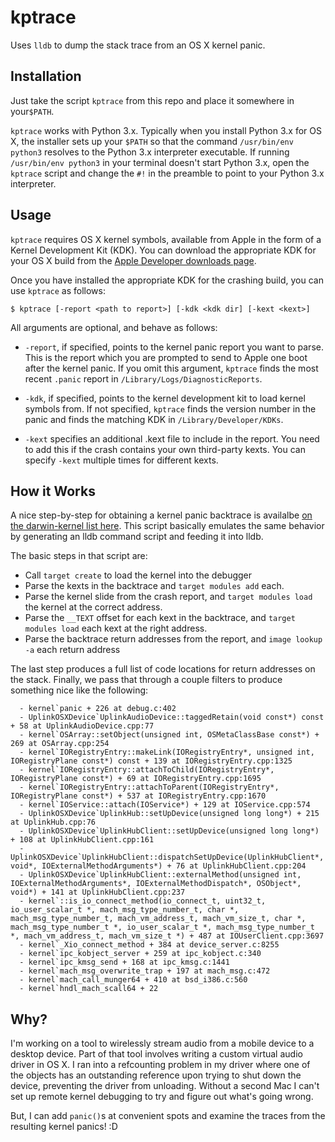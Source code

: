 
# kptrace

Uses `lldb` to dump the stack trace from an OS X kernel panic.

## Installation

Just take the script `kptrace` from this repo and place it somewhere in your`$PATH`.

`kptrace` works with Python 3.x. 
Typically when you install Python 3.x for OS X, the installer sets up your `$PATH` so that the command `/usr/bin/env python3` resolves to the Python 3.x interpreter executable.
If running `/usr/bin/env python3` in your terminal doesn't start Python 3.x, open the `kptrace` script and change the `#!` in the preamble to point to your Python 3.x interpreter.

## Usage

`kptrace` requires OS X kernel symbols, available from Apple in the form of a Kernel Development Kit (KDK).
You can download the appropriate KDK for your OS X build from the [Apple Developer downloads page](https://developer.apple.com/downloads).

Once you have installed the appropriate KDK for the crashing build, you can use `kptrace` as follows:

    $ kptrace [-report <path to report>] [-kdk <kdk dir] [-kext <kext>]

All arguments are optional, and behave as follows:

* `-report`, if specified, points to the kernel panic report you want to parse.
  This is the report which you are prompted to send to Apple one boot after the kernel panic.
  If you omit this argument, `kptrace` finds the most recent `.panic` report in `/Library/Logs/DiagnosticReports`.

* `-kdk`, if specified, points to the kernel development kit to load kernel symbols from.
  If not specified, `kptrace` finds the version number in the panic and finds the matching KDK in `/Library/Developer/KDKs`.

* `-kext` specifies an additional .kext file to include in the report.
  You need to add this if the crash contains your own third-party kexts.
  You can specify `-kext` multiple times for different kexts.

## How it Works

A nice step-by-step for obtaining a kernel panic backtrace is availalbe [on the darwin-kernel list here](http://lists.apple.com/archives/darwin-kernel/2014/Jan/msg00011.html).
This script basically emulates the same behavior by generating an lldb command script and feeding it into lldb.

The basic steps in that script are:

* Call `target create` to load the kernel into the debugger
* Parse the kexts in the backtrace and `target modules add` each.
* Parse the kernel slide from the crash report, and `target modules load` the kernel at the correct address.
* Parse the `__TEXT` offset for each kext in the backtrace, and `target modules load` each kext at the right address.
* Parse the backtrace return addresses from the report, and `image lookup -a` each return address

The last step produces a full list of code locations for return addresses on the stack.
Finally, we pass that through a couple filters to produce something nice like the following:

```
  - kernel`panic + 226 at debug.c:402
  - UplinkOSXDevice`UplinkAudioDevice::taggedRetain(void const*) const + 58 at UplinkAudioDevice.cpp:77
  - kernel`OSArray::setObject(unsigned int, OSMetaClassBase const*) + 269 at OSArray.cpp:254
  - kernel`IORegistryEntry::makeLink(IORegistryEntry*, unsigned int, IORegistryPlane const*) const + 139 at IORegistryEntry.cpp:1325
  - kernel`IORegistryEntry::attachToChild(IORegistryEntry*, IORegistryPlane const*) + 69 at IORegistryEntry.cpp:1695
  - kernel`IORegistryEntry::attachToParent(IORegistryEntry*, IORegistryPlane const*) + 537 at IORegistryEntry.cpp:1670
  - kernel`IOService::attach(IOService*) + 129 at IOService.cpp:574
  - UplinkOSXDevice`UplinkHub::setUpDevice(unsigned long long*) + 215 at UplinkHub.cpp:76
  - UplinkOSXDevice`UplinkHubClient::setUpDevice(unsigned long long*) + 108 at UplinkHubClient.cpp:161
  - UplinkOSXDevice`UplinkHubClient::dispatchSetUpDevice(UplinkHubClient*, void*, IOExternalMethodArguments*) + 76 at UplinkHubClient.cpp:204
  - UplinkOSXDevice`UplinkHubClient::externalMethod(unsigned int, IOExternalMethodArguments*, IOExternalMethodDispatch*, OSObject*, void*) + 141 at UplinkHubClient.cpp:237
  - kernel`::is_io_connect_method(io_connect_t, uint32_t, io_user_scalar_t *, mach_msg_type_number_t, char *, mach_msg_type_number_t, mach_vm_address_t, mach_vm_size_t, char *, mach_msg_type_number_t *, io_user_scalar_t *, mach_msg_type_number_t *, mach_vm_address_t, mach_vm_size_t *) + 487 at IOUserClient.cpp:3697
  - kernel`_Xio_connect_method + 384 at device_server.c:8255
  - kernel`ipc_kobject_server + 259 at ipc_kobject.c:340
  - kernel`ipc_kmsg_send + 168 at ipc_kmsg.c:1441
  - kernel`mach_msg_overwrite_trap + 197 at mach_msg.c:472
  - kernel`mach_call_munger64 + 410 at bsd_i386.c:560
  - kernel`hndl_mach_scall64 + 22
```

## Why?

I'm working on a tool to wirelessly stream audio from a mobile device to a desktop device.
Part of that tool involves writing a custom virtual audio driver in OS X.
I ran into a refcounting problem in my driver where one of the objects has an outstanding reference upon trying to shut down the device, preventing the driver from unloading.
Without a second Mac I can't set up remote kernel debugging to try and figure out what's going wrong.

But, I can add `panic()`s at convenient spots and examine the traces from the resulting kernel panics! :D

